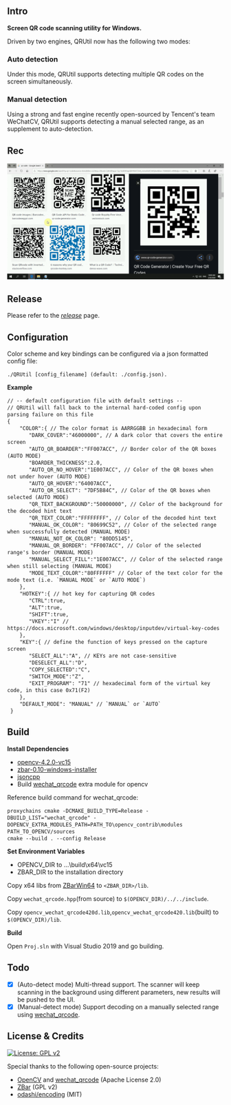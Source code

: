## Intro

**Screen QR code scanning utility for Windows.**

Driven by two engines, QRUtil now has the following two modes:

### Auto detection

Under this mode, QRUtil supports detecting multiple QR codes on the screen simultaneously.

### Manual detection

Using a strong and fast engine recently open-sourced by Tencent's team WeChatCV, QRUtil supports detecting a manual selected range, as an supplement to auto-detection.

## Rec

![rec](ReadMe/rec.gif)

## Release

Please refer to the [*release*](https://github.com/yype/QRUtil/releases) page.

## Configuration

Color scheme and key bindings can be configured via a json formatted config file:

```shell
./QRUtil [config_filename] (default: ./config.json).
```

**Example**

```jsonc
// -- default configuration file with default settings --
// QRUtil will fall back to the internal hard-coded config upon parsing failure on this file
{
    "COLOR":{ // The color format is AARRGGBB in hexadecimal form
       "DARK_COVER":"46000000", // A dark color that covers the entire screen
       "AUTO_QR_BOARDER":"FF007ACC", // Border color of the QR boxes (AUTO MODE)
       "BOARDER_THICKNESS":2.0, 
       "AUTO_QR_NO_HOVER":"1E007ACC", // Color of the QR boxes when not under hover (AUTO MODE)
       "AUTO_QR_HOVER":"64007ACC",
       "AUTO_QR_SELECT": "7DF5B84C", // Color of the QR boxes when selected (AUTO MODE)
       "QR_TEXT_BACKGROUND":"50000000", // Color of the background for the decoded hint text
       "QR_TEXT_COLOR":"FFFFFFFF", // Color of the decoded hint text
       "MANUAL_OK_COLOR": "80699C52", // Color of the selected range when successfully detected (MANUAL MODE)
       "MANUAL_NOT_OK_COLOR": "80DD5145", 
       "MANUAL_QR_BORDER": "FF007ACC", // Color of the selected range's border (MANUAL MODE)
       "MANUAL_SELECT_FILL":"1E007ACC", // Color of the selected range when still selecting (MANUAL MODE)
       "MODE_TEXT_COLOR":"80FFFFFF" // Color of the text color for the mode text (i.e. `MANUAL MODE` or `AUTO MODE`)
    },
    "HOTKEY":{ // hot key for capturing QR codes
       "CTRL":true,
       "ALT":true,
       "SHIFT":true,
       "VKEY":"I" // https://docs.microsoft.com/windows/desktop/inputdev/virtual-key-codes
    },
    "KEY":{ // define the function of keys pressed on the capture screen
       "SELECT_ALL":"A", // KEYs are not case-sensitive
       "DESELECT_ALL":"D",
       "COPY_SELECTED":"C",
       "SWITCH_MODE":"Z",
       "EXIT_PROGRAM": "71" // hexadecimal form of the virtual key code, in this case 0x71(F2)
    },
    "DEFAULT_MODE": "MANUAL" // `MANUAL` or `AUTO`
 }
```

## Build

**Install Dependencies**

- [opencv-4.2.0-vc15](https://sourceforge.net/projects/opencvlibrary/files/4.2.0/opencv-4.2.0-vc14_vc15.exe/download)
- [zbar-0.10-windows-installer](http://sourceforge.net/projects/zbar/files/zbar/0.10/zbar-0.10-setup.exe/download)
- [jsoncpp](https://github.com/open-source-parsers/jsoncpp)
- Build [wechat_qrcode](https://github.com/opencv/opencv_contrib/tree/master/modules/wechat_qrcode) extra module for opencv

Reference build command for wechat_qrcode:

``` 
proxychains cmake -DCMAKE_BUILD_TYPE=Release -DBUILD_LIST="wechat_qrcode" -DOPENCV_EXTRA_MODULES_PATH=PATH_TO\opencv_contrib\modules PATH_TO_OPENCV/sources
cmake --build . --config Release
```

**Set Environment Variables**

- OPENCV_DIR to ...\build\x64\vc15
- ZBAR_DIR to the installation directory

Copy x64 libs from [ZBarWin64](https://github.com/dani4/ZBarWin64/tree/master/lib) to `<ZBAR_DIR>/lib`.

Copy `wechat_qrcode.hpp`(from source) to `$(OPENCV_DIR)/../../include`.

Copy `opencv_wechat_qrcode420d.lib`,`opencv_wechat_qrcode420.lib`(built) to `$(OPENCV_DIR)/lib`.

**Build**

Open `Proj.sln` with Visual Studio 2019 and go building.

## Todo

- [x] (Auto-detect mode) Multi-thread support. The scanner will keep scanning in the background using different parameters, new results will be pushed to the UI.
- [x] (Manual-detect mode) Support decoding on a manually selected range using [wechat_qrcode](https://github.com/opencv/opencv_contrib/tree/master/modules/wechat_qrcode).

## License & Credits

[![License: GPL v2](https://img.shields.io/badge/License-GPL%20v2-blue.svg)](https://www.gnu.org/licenses/old-licenses/gpl-2.0.en.html)

Special thanks to the following open-source projects:

- [OpenCV](https://github.com/opencv/opencv) and [wechat_qrcode](https://github.com/opencv/opencv_contrib/tree/master/modules/wechat_qrcode) (Apache License 2.0)
- [ZBar](https://github.com/ZBar/ZBar) (GPL v2) 
- [odashi/encoding](https://github.com/odashi/encoding) (MIT)